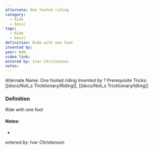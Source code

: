 ```yaml
---
alternate: One footed riding
category:
  - Ride
  - basic
tags:
  - Ride
  - basic
definition: Ride with one foot
invented by: 
year: NaN
video link: 
entered by: Ivar Christenson
notes: 
---
```

Alternate Name: One footed riding
*Invented by ?*
Prerequisite Tricks: [[docs/Noli_s Tricktionary/Riding]], [[docs/Noli_s Tricktionary/Idling]]

### Definition
Ride with one foot


#### Notes:
- 
*entered by: Ivar Christenson*
